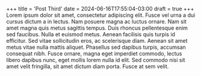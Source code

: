 +++
title = 'Post Third'
date = 2024-06-16T17:55:04-03:00
draft = true
+++
Lorem ipsum dolor sit amet, consectetur adipiscing elit. Fusce vel urna a dui cursus dictum a in lectus. Nam posuere magna ac luctus ornare. Nam sit amet magna quis metus sagittis tempus. Duis rhoncus pellentesque enim sed faucibus. Nulla et euismod metus. Aenean facilisis quis turpis id efficitur. Sed vitae sollicitudin eros, ac scelerisque diam. Aenean sit amet metus vitae nulla mattis aliquet. Phasellus sed dapibus turpis, accumsan consequat nibh. Fusce ornare, magna eget imperdiet commodo, lectus libero dapibus nunc, eget mollis lorem nulla id elit. Sed commodo nisi sit amet velit fringilla, sit amet dictum diam porta. Fusce at sem velit.